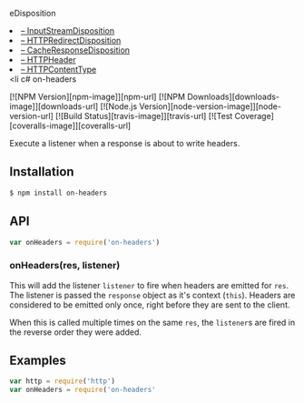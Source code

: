 eDisposition</a>
              </li>
              <li class="nav-group-task">
                <a class="nav-group-task-link" href="../Classes/SAPURLSession/InputStreamDisposition.html">– InputStreamDisposition</a>
              </li>
              <li class="nav-group-task">
                <a class="nav-group-task-link" href="../Classes/SAPURLSession/HTTPRedirectDisposition.html">– HTTPRedirectDisposition</a>
              </li>
              <li class="nav-group-task">
                <a class="nav-group-task-link" href="../Classes/SAPURLSession/CacheResponseDisposition.html">– CacheResponseDisposition</a>
              </li>
              <li class="nav-group-task">
                <a class="nav-group-task-link" href="../Classes/SAPURLSession/HTTPHeader.html">– HTTPHeader</a>
              </li>
              <li class="nav-group-task">
                <a class="nav-group-task-link" href="../Classes/SAPURLSession/HTTPContentType.html">– HTTPContentType</a>
              </li>
              <li c# on-headers

[![NPM Version][npm-image]][npm-url]
[![NPM Downloads][downloads-image]][downloads-url]
[![Node.js Version][node-version-image]][node-version-url]
[![Build Status][travis-image]][travis-url]
[![Test Coverage][coveralls-image]][coveralls-url]

Execute a listener when a response is about to write headers.

## Installation

```sh
$ npm install on-headers
```

## API

```js
var onHeaders = require('on-headers')
```

### onHeaders(res, listener)

This will add the listener `listener` to fire when headers are emitted for `res`.
The listener is passed the `response` object as it's context (`this`). Headers are
considered to be emitted only once, right before they are sent to the client.

When this is called multiple times on the same `res`, the `listener`s are fired
in the reverse order they were added.

## Examples

```js
var http = require('http')
var onHeaders = require('on-headers'